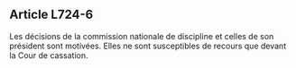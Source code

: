 Article L724-6
----
Les décisions de la commission nationale de discipline et celles de son
président sont motivées. Elles ne sont susceptibles de recours que devant la
Cour de cassation.
